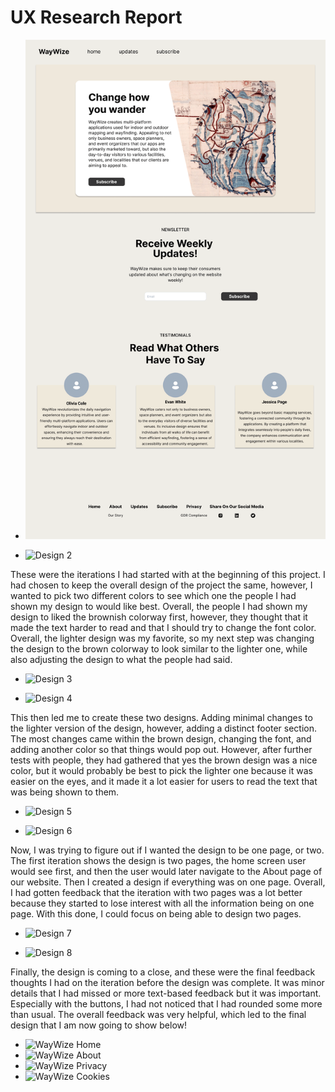 # UX Research Report

- ![Design 1](Design1.png)

- ![Design 2](Design2.png)

These were the iterations I had started with at the beginning of this project. I had chosen to keep the overall design of the project the same, however, I wanted to pick two different colors to see which one the people I had shown my design to would like best. Overall, the people I had shown my design to liked the brownish colorway first, however, they thought that it made the text harder to read and that I should try to change the font color. Overall, the lighter design was my favorite, so my next step was changing the design to the brown colorway to look similar to the lighter one, while also adjusting the design to what the people had said.

- ![Design 3](Design3.png)

- ![Design 4](Design4.png)

This then led me to create these two designs. Adding minimal changes to the lighter version of the design, however, adding a distinct footer section. The most changes came within the brown design, changing the font, and adding another color so that things would pop out. However, after further tests with people, they had gathered that yes the brown design was a nice color, but it would probably be best to pick the lighter one because it was easier on the eyes, and it made it a lot easier for users to read the text that was being shown to them.

- ![Design 5](Design5.png)

- ![Design 6](Design6.png)

Now, I was trying to figure out if I wanted the design to be one page, or two. The first iteration shows the design is two pages, the home screen user would see first, and then the user would later navigate to the About page of our website. Then I created a design if everything was on one page. Overall, I had gotten feedback that the iteration with two pages was a lot better because they started to lose interest with all the information being on one page. With this done, I could focus on being able to design two pages.

- ![Design 7](Design7.png)

- ![Design 8](Design8.png)

Finally, the design is coming to a close, and these were the final feedback thoughts I had on the iteration before the design was complete. It was minor details that I had missed or more text-based feedback but it was important. Especially with the buttons, I had not noticed that I had rounded some more than usual. The overall feedback was very helpful, which led to the final design that I am now going to show below!

- ![WayWize Home](WayWizeHome.png)
- ![WayWize About](WayWizeAbout.png)
- ![WayWize Privacy](WayWizePrivacy.png)
- ![WayWize Cookies](WayWizeCookies.png)